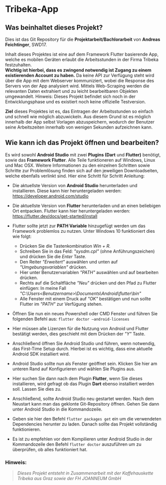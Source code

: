 # Tribeka-App

## Was beinhaltet dieses Projekt?

Dies ist das Git Repository für die **Projektarbeit/Bachlorarbeit** von **Andreas Feichtinger**, SWD17.

Inhalt dieses Projektes ist eine auf dem Framework Flutter basierende App, welche es mobilen Geräten erlaubt die Arbeitsstunden in der Firma Tribeka festzuhalten.  
**Wichtig ist hierbei, dass es zwingend notwendig ist Zugang zu einem existierenden Account zu haben.** Da keine API zur Verfügung steht wird über die App mit dem Webserver kommuniziert, wobei die Response des Servers von der App analysiert wird. Mittels Web-Scraping werden die relevanten Daten extrahiert und zu leicht bearbeitbaren Objekten umgewandelt.
Hinweis: Dieses Projekt befindet sich noch in der Entwicklungsphase und es existiert noch keine offizielle Testversion.

**Ziel** dieses Projektes ist es, das Eintragen der Arbeitsstunden so einfach und schnell wie möglich abzuwickeln. Aus diesem Grund ist es möglich innerhalb der App selbst Vorlagen abzuspeichern, wodurch der Benutzer seine Arbeitszeiten innerhalb von wenigen Sekunden aufzeichnen kann.

## Wie kann ich das Projekt öffnen und bearbeiten?

Es wird sowohl **Android Studio** mit zwei **Plugins (Dart** und **Flutter)** benötigt, sowie das **Framework Flutter**. Alle Teile funktioneren auf Windows, Linux und Mac OSX.
Weitere Informationen zu den einzelnen Schritten sowie Schritte zur Problemlösung finden sich auf den jeweiligen Downloadseiten, welche ebenfalls verlinkt sind. 
Hier eine Schritt für Schritt Anleitung:

*  Die aktuellste Version von **Android Studio** herunterladen und installieren. Diese kann hier heruntergeladen werden: https://developer.android.com/studio

*  Die aktuellste Version von **Flutter** herunterladen und an einen beliebigen Ort entpacken. Flutter kann hier heruntergeladen werden: https://flutter.dev/docs/get-started/install

*  Flutter sollte jetzt zur **PATH Variable** hinzugefügt werden um das Framework problemlos zu nutzen. Unter Windows 10 funktioniert dies wie folgt:
    * Drücken Sie die Tastenkombination *Win + R.* 
    * Schreiben Sie in das Feld: *"sysdm.cpl"* (ohne Anführungszeichen) und drücken Sie die *Enter* Taste.
    * Den Reiter *"Erweitert"* auswählen und unten auf *"Umgebungsvariablen"* drücken.
    * Hier unter Benutzervariablen *"PATH"* auswählen und auf bearbeiten drücken.
    * Rechts auf die Schaltfläche *"Neu"* drücken und den Pfad zu Flutter einfügen: In meine Fall *"C:\Users\<Benutzername>\Documents\Android\flutter\bin"*
    * Alle Fenster mit einem Druck auf *"OK"* bestätigen und nun sollte Flutter im *"PATH"* zur Verfügung stehen.

*  Öffnen Sie nun ein neues Powershell oder CMD Fenster und führen Sie folgenden Befehl aus: `flutter doctor –android-licenses`

*  Hier müssen alle Lizenzen für die Nutzung von Android und Flutter bestätigt werden, dies geschieht mit dem Drücken der *"Y"* Taste.

*  Anschließend öffnen Sie Android Studio und führen, wenn notwendig, das First-Time Setup durch. Hierbei ist es wichtig, dass eine aktuelle Android SDK installiert wird.

*  Android Studio sollte nun als Fenster geöffnet sein. Klicken Sie hier am unteren Rand auf Konfigurieren und wählen Sie Plugins aus.

*  Hier suchen Sie dann nach dem Plugin **Flutter**, wenn Sie dieses installieren, wird gefragt ob das Plugin **Dart** ebenso installiert werden soll. Lassen Sie dies zu.

*  Anschließend, sollte Android Studio neu gestartet werden. Nach dem Neustart kann man das geklonte Git-Repository öffnen. Gehen Sie dann unter Android Studio in die Kommandozeile.

*  Geben sie hier den Befehl `flutter packages get` ein um die verwendeten Dependencies herunter zu laden. Danach sollte das Projekt vollständig funktionieren.

*  Es ist zu empfehlen vor dem Kompilieren unter Android Studio in der Kommandozeile den Befehl `flutter doctor` auszuführen um zu überprüfen, ob alles funktioniert hat. 

### Hinweis:
> *Dieses Projekt entsteht in Zusammenarbeit mit der Kaffehauskette Tribeka aus Graz sowie der FH JOANNEUM GmbH* 